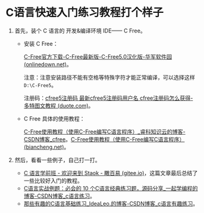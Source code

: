 # C语言快速入门练习教程打个样子



1. 首先，装个 C 语言的 开发&编译环境 IDE—— C Free。

   - 安装 C Free：

     [C-Free官方下载-C-Free最新版-C-Free5.0汉化版-华军软件园 (onlinedown.net)](https://www.onlinedown.net/soft/103167.htm)。

     注意：注意安装路径不能有空格等特殊字符才能正常编译，可以选择这样 `D:\C-Free5`。

     注册码：[cfree5注册码 最新cfree5注册码用户名 cfree注册码怎么获得-多特图文教程 (duote.com)](https://www.duote.com/tech/202112/223520.html)。

   - C Free 具体的使用教程：

     [C-Free使用教程（使用C-Free编写C语言程序）_睿科知识云的博客-CSDN博客_cfree](https://blog.csdn.net/ccc369639963/article/details/122377264)。[C-Free使用教程（使用C-Free编写C语言程序） (biancheng.net)](http://c.biancheng.net/view/472.html)。

2. 然后，看看一些例子，自己打一打。

   - [C 语言学前班 - 欢迎来到 Staok - 瞰百易 (gitee.io)](https://staok.gitee.io/21c语言学前班/#正式开始吧)，这篇文章最后总结了一些比较好入门的教程。
   - [C语言实战例题：必会的 10 个C语言经典练习题，源码分享_一起学编程的博客-CSDN博客_c语言练习](https://blog.csdn.net/qq_42366672/article/details/124124559)。
   - [那些有趣的C语言基础练习_IdeaLeo.的博客-CSDN博客_c语言有趣练习](https://blog.csdn.net/weixin_51340424/article/details/124363554)。

   